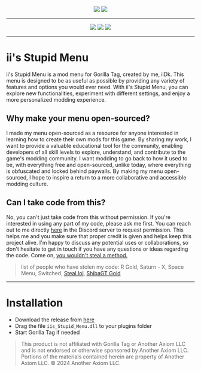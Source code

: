 
  
<p align="center">
  <a href="#"><img src="https://i.imgur.com/aOzcbjM.png"></a>
  <a href="#"><img src="https://i.imgur.com/W2ZjSPs.png"></a>
</p>

---

<p align="center">
	<a href="https://github.com/iiDk-the-actual/iis.Stupid.Menu/releases"><img src="https://img.shields.io/github/v/release/iiDk-the-actual/iis.Stupid.Menu?label=version&style=for-the-badge"></a>
	<a href="https://github.com/iiDk-the-actual/iis.Stupid.Menu/releases/latest"><img src="https://img.shields.io/github/downloads/iiDk-the-actual/iis.Stupid.Menu/latest/ii's Stupid Menu.dll?style=for-the-badge"></a>
	<a href="https://discord.gg/iidk"><img src="https://img.shields.io/badge/discord-10203%20online-blueviolet?style=for-the-badge"></a>
</p>

---

# ii's Stupid Menu
ii's Stupid Menu is a mod menu for Gorilla Tag, created by me, iiDk. This menu is designed to be as useful as possible by providing any variety of features and options you would ever need. With ii's Stupid Menu, you can explore new functionalities, experiment with different settings, and enjoy a more personalized modding experience.

## Why make your menu open-sourced?
I made my menu open-sourced as a resource for anyone interested in learning how to create their own mods for this game. By sharing my work, I want to provide a valuable educational tool for the community, enabling developers of all skill levels to explore, understand, and contribute to the game's modding community. I want modding to go back to how it used to be, with everything free and open-sourced, unlike today, where everything is obfuscated and locked behind paywalls. By making my menu open-sourced, I hope to inspire a return to a more collaborative and accessible modding culture.

## Can I take code from this?
No, you can't just take code from this without permission. If you're interested in using any part of my code, please ask me first. You can reach out to me directly [here](https://discord.gg/iidk) in the Discord server to request permission. This helps me and you make sure that proper credit is given and helps keep this project alive. I'm happy to discuss any potential uses or collaborations, so don't hesitate to get in touch if you have any questions or ideas regarding the code. Come on, [you wouldn't steal a method.](https://www.youtube.com/watch?v=zMBqPdMzZ9E)
> list of people who have stolen my code: R Gold, Saturn - X, Space Menu, Switched, [Steal.lol](https://github.com/bbc123f/steal2), [ShibaGT Gold](https://github.com/7zennos/Gorilla-Tag-ShibaGT-Gold-Mod-Menu)

---

# Installation

- Download the release from [here](https://github.com/iiDk-the-actual/iis.Stupid.Menu/releases/latest)
- Drag the file `iis_Stupid_Menu.dll` to your plugins folder
- Start Gorilla Tag if needed

> This product is not affiliated with Gorilla Tag or Another Axiom LLC and is not endorsed or otherwise sponsored by Another Axiom LLC. Portions of the materials contained herein are property of Another Axiom LLC. © 2024 Another Axiom LLC.
